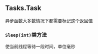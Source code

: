 
<p id="rSqYSVs3g5QQ2nr1FnWxUK">

## Tasks.Task

</p>

<p id="xj2zJ8Fm15tk5g76FHpo1H">



</p>

<p id="35F8QgqLM2VbNsyciQsJhL">

异步函数大多数情况下都需要标记这个返回值

</p>

<p id="tiqu1yS6W5ymQhjZFTSvGn">

### `Sleep(int)`类方法

</p>

<p id="dzxTKjruRRN4QYSvCSuMsf">

使当前线程等待一段时间，单位毫秒

</p>

<p id="sNgXkfJnipAJT4EPQH7139">



</p>
